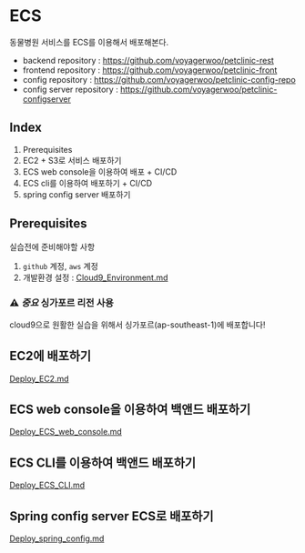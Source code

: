# ECS

동물병원 서비스를 ECS를 이용해서 배포해본다.

- backend repository : https://github.com/voyagerwoo/petclinic-rest
- frontend repository : https://github.com/voyagerwoo/petclinic-front
- config repository : https://github.com/voyagerwoo/petclinic-config-repo
- config server repository : https://github.com/voyagerwoo/petclinic-configserver


## Index

1. Prerequisites
1. EC2 + S3로 서비스 배포하기
1. ECS web console을 이용하여 배포 + CI/CD
1. ECS cli를 이용하여 배포하기 + CI/CD
1. spring config server 배포하기

## Prerequisites
실습전에 준비해야할 사항

1. `github` 계정, `aws` 계정
1. 개발환경 설정 : [Cloud9_Environment.md](Cloud9_Environment.md)
###  :warning: ***중요*** 싱가포르 리전 사용
cloud9으로 원활한 실습을 위해서 싱가포르(ap-southeast-1)에 배포합니다!

## EC2에 배포하기
[Deploy_EC2.md](Deploy_EC2.md)

## ECS web console을 이용하여 백앤드 배포하기
[Deploy_ECS_web_console.md](Deploy_ECS_web_console.md)

## ECS CLI를 이용하여 백앤드 배포하기
[Deploy_ECS_CLI.md](Deploy_ECS_CLI.md)

## Spring config server ECS로 배포하기
[Deploy_spring_config.md](Deploy_spring_config.md)